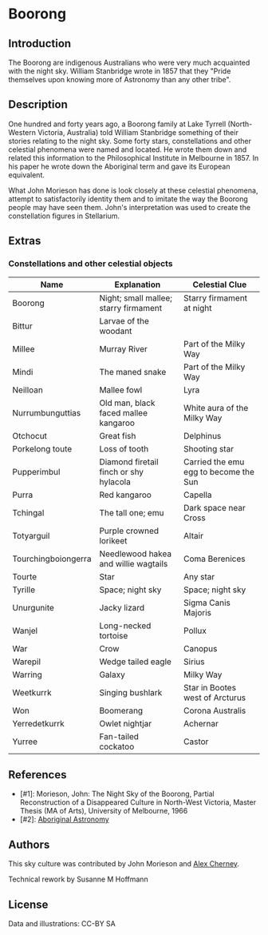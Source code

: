 # Boorong

## Introduction

The Boorong are indigenous Australians who were very much acquainted with the
night sky. William Stanbridge wrote in 1857 that they "Pride themselves upon
knowing more of Astronomy than any other tribe".

## Description

One hundred and forty years ago, a Boorong family at Lake Tyrrell
(North-Western Victoria, Australia) told William Stanbridge something of their
stories relating to the night sky. Some forty stars, constellations and other
celestial phenomena were named and located. He wrote them down and related this
information to the Philosophical Institute in Melbourne in 1857. In his paper
he wrote down the Aboriginal term and gave its European equivalent.

What John Morieson has done is look closely at these celestial phenomena,
attempt to satisfactorily identity them and to imitate the way the Boorong
people may have seen them. John's interpretation was used to create the
constellation figures in Stellarium.

## Extras

### Constellations and other celestial objects

| Name       | Explanation           | Celestial Clue |
|------------|-----------------------|----------------|
|Boorong     | Night; small mallee; starry firmament | Starry firmament at night |
|Bittur      | Larvae of the woodant |  |
|Millee      | Murray River          | Part of the Milky Way |
|Mindi       | The maned snake       | Part of the Milky Way |
|Neilloan    | Mallee fowl           | Lyra |
|Nurrumbunguttias | Old man, black faced mallee kangaroo |White aura of the Milky Way|
|Otchocut    | Great fish            | Delphinus |
|Porkelong toute | Loss of tooth | Shooting star |
|Pupperimbul |Diamond firetail finch or shy hylacola | Carried the emu egg to become the Sun|
|Purra       |Red kangaroo           | Capella |
|Tchingal    |The tall one; emu      | Dark space near Cross|
|Totyarguil  |Purple crowned lorikeet | Altair |
|Tourchingboiongerra | Needlewood hakea and willie wagtails | Coma Berenices |
|Tourte      | Star                  | Any star |
|Tyrille     |Space; night sky       | Space; night sky |
|Unurgunite  | Jacky lizard          | Sigma Canis Majoris |
|Wanjel      | Long-necked tortoise  | Pollux |
|War         | Crow                  | Canopus |
|Warepil     | Wedge tailed eagle    | Sirius |
|Warring     | Galaxy                | Milky Way |
|Weetkurrk   |Singing bushlark       | Star in Bootes west of Arcturus |
|Won         | Boomerang             | Corona Australis |
|Yerredetkurrk | Owlet nightjar      | Achernar|
|Yurree      | Fan-tailed cockatoo   | Castor |

## References

 - [#1]: Morieson, John: The Night Sky of the Boorong, Partial Reconstruction of a Disappeared Culture in North-West Victoria, Master Thesis (MA of Arts), University of Melbourne, 1966
 - [#2]: [Aboriginal Astronomy](http://www.aboriginalastronomy.com.au/)

## Authors

This sky culture was contributed by John Morieson and [Alex
Cherney](http://www.terrastro.com).

Technical rework by Susanne M Hoffmann

## License

Data and illustrations: CC-BY SA
